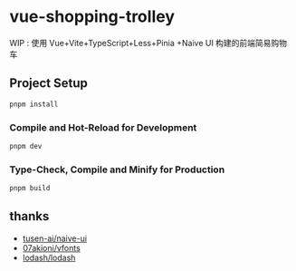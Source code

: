 # vue-shopping-trolley

WIP : 使用 Vue+Vite+TypeScript+Less+Pinia +Naive UI 构建的前端简易购物车

## Project Setup

```sh
pnpm install
```

### Compile and Hot-Reload for Development

```sh
pnpm dev
```

### Type-Check, Compile and Minify for Production

```sh
pnpm build
```

## thanks

- [tusen-ai/naive-ui](https://github.com/tusen-ai/naive-ui)
- [07akioni/vfonts](https://github.com/07akioni/vfonts)
- [lodash/lodash](https://github.com/lodash/lodash)
